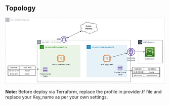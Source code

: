 ## Topology

![DIAGRAM!](Diagram/Topologia-VPC_Endpoint-Gateway-Private-Subnet.jpg)

**Note:** Before deploy via Terraform, replace the profile in provider.tf file and replace your Key_name as per your own settings.
